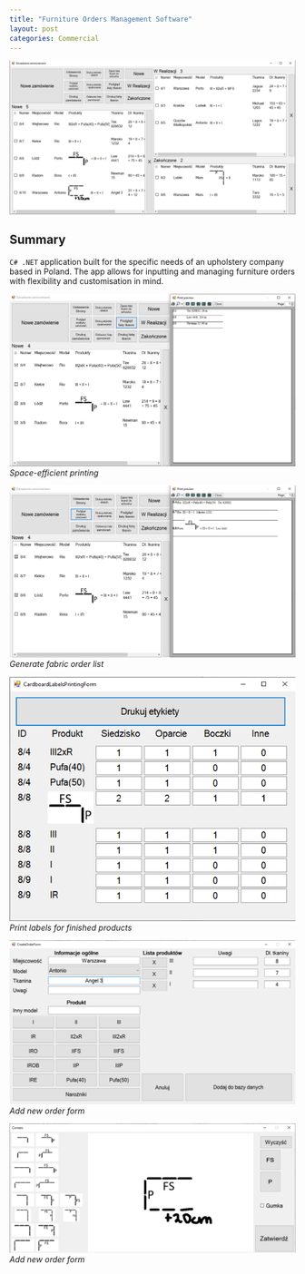 ```yaml
---
title: "Furniture Orders Management Software"
layout: post
categories: Commercial
---
```


![OrdersManagement_Thumbnail](/assets/img/orders-management/Screenshot_6.png)


## Summary

`C# .NET` application built for the specific needs of an upholstery company based in Poland. The app allows for inputting and managing furniture orders with flexibility and customisation in mind.


![OM_Screenshot_0](/assets/img/orders-management/Screenshot_2.png)
*Space-efficient printing*

![OM_Screenshot_1](/assets/img/orders-management/Screenshot_1.png)
*Generate fabric order list*

![OM_Screenshot_2](/assets/img/orders-management/Screenshot_3.png)
*Print labels for finished products*

![OM_Screenshot_3](/assets/img/orders-management/Screenshot_4.png)
*Add new order form*

![OM_Screenshot_4](/assets/img/orders-management/Screenshot_5.png)
*Add new order form*


